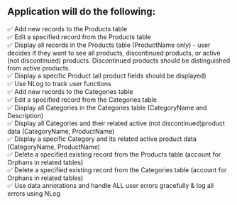 ## Application will do the following:
✅ Add new records to the Products table  
✅ Edit a specified record from the Products table   
✅ Display all records in the Products table (ProductName only) - user decides if they want to see all products, discontinued products, or active (not discontinued) products. Discontinued products should be distinguished from active products.  
✅ Display a specific Product (all product fields should be displayed)  
✅ Use NLog to track user functions  
✅ Add new records to the Categories table  
✅ Edit a specified record from the Categories table  
✅ Display all Categories in the Categories table (CategoryName and Description)  
✅ Display all Categories and their related active (not discontinued)product data (CategoryName, ProductName)  
✅ Display a specific Category and its related active product data (CategoryName, ProductName)  
✅ Delete a specified existing record from the Products table (account for Orphans in related tables)  
✅ Delete a specified existing record from the Categories table (account for Orphans in related tables)  
✅ Use data annotations and handle ALL user errors gracefully & log all errors using NLog

